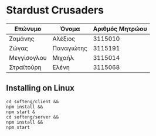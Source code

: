 # Stardust Crusaders

| Επώνυμο               | Όνομα      | Αριθμός Μητρώου |
|-----------------------|------------|-----------------|
| Ζαμάνης               | Αλέξιος    | 3115010         |
| Ζώγας                 | Παναγιώτης | 3115191         |
| Μεγγίσογλου           | Μιχαήλ     | 3115014         |
| Στραϊτούρη            | Ελένη      | 3115068         |

## Installing on Linux

```
cd softeng/client &&
npm install &&
npm start &
cd softeng/server &&
npm install &&
npm start
```
